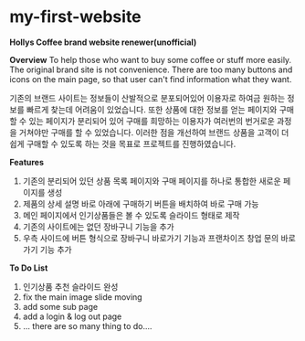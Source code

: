 # my-first-website
 **Hollys Coffee brand website renewer(unofficial)**
 
**Overview**
To help those who want to buy some coffee or stuff more easily.
The original brand site is not convenience.
There are too many buttons and icons on the main page, so that user can't find information what they want.

기존의 브랜드 사이트는 정보들이 산발적으로 분포되어있어 이용자로 하여금 원하는 정보를 빠르게 찾는데 어려움이 있었습니다.
또한 상품에 대한 정보를 얻는 페이지와 구매할 수 있는 페이지가 분리되어 있어 구매를 희망하는 이용자가 여러번의 번거로운 과정을 거쳐야만 구매를 할 수 있었습니다.
이러한 점을 개선하여 브랜드 상품을 고객이 더 쉽게 구매할 수 있도록 하는 것을 목표로 프로젝트를 진행하였습니다.

**Features**
1. 기존의 분리되어 있던 상품 목록 페이지와 구매 페이지를 하나로 통합한 새로운 페이지를 생성
2. 제품의 상세 설명 바로 아래에 구매하기 버튼을 배치하여 바로 구매 가능
3. 메인 페이지에서 인기상품들은 볼 수 있도록 슬라이드 형태로 제작
4. 기존의 사이트에는 없던 장바구니 기능을 추가
5. 우측 사이드에 버튼 형식으로 장바구니 바로가기 기능과 프랜차이즈 창업 문의 바로가기 기능 추가

**To Do List**
1. 인기상품 추천 슬라이드 완성
2. fix the main image slide moving 
3. add some sub page
4. add a login & log out page
5. ... there are so many thing to do....
